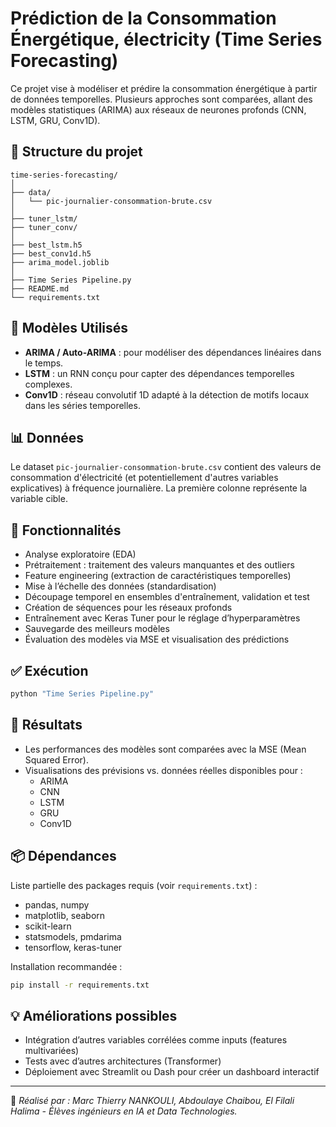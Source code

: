 # Prédiction de la Consommation Énergétique, électricity (Time Series Forecasting)

Ce projet vise à modéliser et prédire la consommation énergétique à partir de données temporelles. Plusieurs approches sont comparées, allant des modèles statistiques (ARIMA) aux réseaux de neurones profonds (CNN, LSTM, GRU, Conv1D).

## 📁 Structure du projet

```
time-series-forecasting/
│
├── data/
│   └── pic-journalier-consommation-brute.csv
│
├── tuner_lstm/
├── tuner_conv/
│
├── best_lstm.h5
├── best_conv1d.h5
├── arima_model.joblib
│
├── Time Series Pipeline.py
├── README.md
└── requirements.txt
```

## 🚀 Modèles Utilisés

- **ARIMA / Auto-ARIMA** : pour modéliser des dépendances linéaires dans le temps.
- **LSTM** : un RNN conçu pour capter des dépendances temporelles complexes.
- **Conv1D** : réseau convolutif 1D adapté à la détection de motifs locaux dans les séries temporelles.

## 📊 Données

Le dataset `pic-journalier-consommation-brute.csv` contient des valeurs de consommation d'électricité (et potentiellement d'autres variables explicatives) à fréquence journalière. La première colonne représente la variable cible.

## 🔧 Fonctionnalités

- Analyse exploratoire (EDA)
- Prétraitement : traitement des valeurs manquantes et des outliers
- Feature engineering (extraction de caractéristiques temporelles)
- Mise à l’échelle des données (standardisation)
- Découpage temporel en ensembles d'entraînement, validation et test
- Création de séquences pour les réseaux profonds
- Entraînement avec Keras Tuner pour le réglage d’hyperparamètres
- Sauvegarde des meilleurs modèles
- Évaluation des modèles via MSE et visualisation des prédictions

## ✅ Exécution

```bash
python "Time Series Pipeline.py"
```

## 📌 Résultats

- Les performances des modèles sont comparées avec la MSE (Mean Squared Error).
- Visualisations des prévisions vs. données réelles disponibles pour :
  - ARIMA
  - CNN
  - LSTM
  - GRU
  - Conv1D

## 📦 Dépendances

Liste partielle des packages requis (voir `requirements.txt`) :
- pandas, numpy
- matplotlib, seaborn
- scikit-learn
- statsmodels, pmdarima
- tensorflow, keras-tuner

Installation recommandée :

```bash
pip install -r requirements.txt
```

## 💡 Améliorations possibles

- Intégration d’autres variables corrélées comme inputs (features multivariées)
- Tests avec d’autres architectures (Transformer)
- Déploiement avec Streamlit ou Dash pour créer un dashboard interactif

---

🧠 _Réalisé par : Marc Thierry NANKOULI,
                  Abdoulaye Chaibou,
                  El Filali Halima
                - Élèves ingénieurs en IA et Data Technologies._
